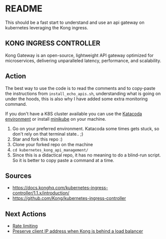 # README
This should be a fast start to understand and use an api gateway on kubernetes leveraging the Kong ingress.

## KONG INGRESS CONTROLLER
Kong Gateway is an open-source, lightweight API gateway optimized for microservices, delivering unparalleled latency, performance, and scalability.

## Action
The best way to use the code is to read the comments and to copy-paste the instructions from `install_echo_apis.sh`, understanding what is going on under the hoods, this is also why I have added some extra monitoring command.

If you don't have a K8S cluster available you can use the [Katacoda environment](https://www.katacoda.com/courses/kubernetes/kubectl-run-containers) or install [minikube](https://minikube.sigs.k8s.io/docs/start/) on your machine.

1. Go on your preferred environment. Katacoda some times gets stuck, so don't rely on that terminal state.. ;)
2. Star and fork this repo :)
3. Clone your forked repo on the machine
3. `cd kubernetes_kong_api_management/`
3. Since this is a didactical repo, it has no meaning to do a blind-run script.
    So it is better to copy paste a command at a time.


## Sources
- https://docs.konghq.com/kubernetes-ingress-controller/1.1.x/introduction/
- https://github.com/Kong/kubernetes-ingress-controller

## Next Actions
- [Rate limiting](https://docs.konghq.com/kubernetes-ingress-controller/1.1.x/guides/redis-rate-limiting/)
- [Preserve client IP address when Kong is behind a load balancer](https://docs.konghq.com/kubernetes-ingress-controller/1.1.x/guides/preserve-client-ip/)

